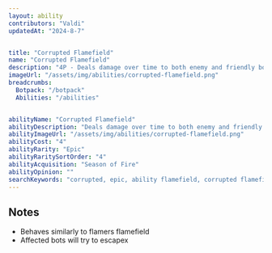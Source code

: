 ```yaml
---
layout: ability
contributors: "Valdi"
updatedAt: "2024-8-7"


title: "Corrupted Flamefield"
name: "Corrupted Flamefield"
description: "4P - Deals damage over time to both enemy and friendly bots in an area"
imageUrl: "/assets/img/abilities/corrupted-flamefield.png"
breadcrumbs:
  Botpack: "/botpack"
  Abilities: "/abilities"


abilityName: "Corrupted Flamefield"
abilityDescription: "Deals damage over time to both enemy and friendly bots in an area"
abilityImageUrl: "/assets/img/abilities/corrupted-flamefield.png"
abilityCost: "4"
abilityRarity: "Epic"
abilityRaritySortOrder: "4"
abilityAcquisition: "Season of Fire"
abilityOpinion: ""
searchKeywords: "corrupted, epic, ability flamefield, corrupted flamefield"
---
```


## Notes

- Behaves similarly to flamers flamefield
- Affected bots will try to escapex